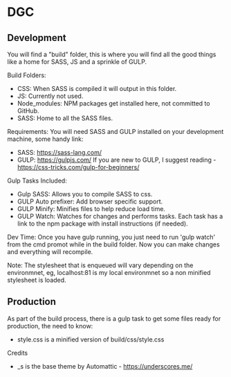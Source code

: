 DGC
===


Development
---------------
You will find a "build" folder, this is where you will find all the good things like a home for SASS, JS and a sprinkle of GULP.

Build Folders:
- CSS: When SASS is compiled it will output in this folder.
- JS: Currently not used.
- Node_modules: NPM packages get installed here, not committed to GitHub.
- SASS: Home to all the SASS files.

Requirements:
You will need SASS and GULP installed on your development machine, some handy link:
- SASS:	https://sass-lang.com/
- GULP:	https://gulpjs.com/
If you are new to GULP, I suggest reading - https://css-tricks.com/gulp-for-beginners/

Gulp Tasks Included:
- Gulp SASS: Allows you to compile SASS to css.
- GULP Auto prefixer: Add browser specific support.
- GULP Minify: Minifies files to help reduce load time.
- GULP Watch: Watches for changes and performs tasks.
Each task has a link to the npm package with install instructions (if needed).

Dev Time:
Once you have gulp running, you just need to run 'gulp watch' from the cmd promot while in the build folder. Now you can make changes and everything will recompile.

Note: The stylesheet that is enqueued will vary depending on the environmnet, eg, localhost:81 is my local environmnet so a non minified stylesheet is loaded.



Production
---------------
As part of the build process, there is a gulp task to get some files ready for production, the need to know:
- style.css is a minified version of build/css/style.css

Credits
- _s is the base theme by Automattic - https://underscores.me/
